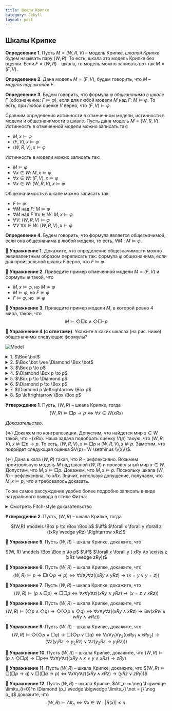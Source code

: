```yaml
---
title: Шкалы Крипке
category: Jekyll
layout: post
---
```


## Шкалы Крипке
    
**Определение 1**. Пусть $M = (W, R, V)$ – модель Крипке, *шкалой Крипке* будем называть  пару $(W, R)$.
То есть, шкала это модель Крипке без оценки. Если $F = (W, R)$ – шкала, то модель можно записать вот так $M = (F, V)$.

**Определение 2**. Дана модель $M = (F, V)$, будем говорить, что $M$ – *модель над шкалой* $F$.

**Определение 3**. Будем говорить, что формула $\varphi$ *общезначима в шкале* $F$ (обозначение: $F \models \varphi$), если для любой модели $M$ над $F$: $M \models \varphi$. То есть, при любой оценке $V$ верно, что $(F, V) \models \varphi$.  

Сравним определения истинности в отмеченном модели, истинности в модели и общезначимости в шкале. Пусть дана модель $M = (W, R, V)$. Истинность в отмеченной модели можно записать так:  
- $M, x \models \varphi$
- $(F, V), x \models \varphi$
- $(W, R, V), x \models \varphi$
	
Истинность в модели можно записать так:
- $M \models \varphi$
- $\forall x \in W$: $M, x \models \varphi$
- $\forall x \in W$: $(F, V), x \models \varphi$
- $\forall x \in W$: $(W, R, V), x \models \varphi$

Общезначимость в шкале можно записать так:
- $F \models \varphi$
- $\forall M$ над $F$: $M \models \varphi$
- $\forall M$ над $F$ $\forall x \in W$: $M, x \models \varphi$
- $\forall V$: $(W, R, V) \models \varphi$
- $\forall V$ $\forall x \in W$: $(W, R, V), x \models \varphi$ 	

**Определение 4**. Будем говорить, что формула является *общезначимой*, если она общезначима в любой модели, то есть, $\forall M: M \models \varphi$. 

:blue_book: **Упражнение 1**. Докажите, что определение общезначимости можно эквивалентным образом переписать так: формула $\varphi$ общезначима, если для произвольной шкалы $F$ верно, что $F \models \varphi$ 	

:blue_book: **Упражнение 2**. Приведите пример отмеченной модели $M = (F, V)$ и формулы $\varphi$ такой, что
- $M, x \models \varphi$, но  $M \not \models \varphi$
- $M \models \varphi$, но $F \not \models \varphi$
- $F \models \varphi$, но $\not \models \varphi$

:blue_book: **Упражнение 3**. Приведите пример модели $M$, в которой ровно 4 мира, такой, что 
$$M \models \Diamond \Box p \wedge  \Diamond \Box \neg p$$

:green_book: **Упражнение 4 (с ответами)**. Укажите в каких шкалах (на рис. ниже) общезначимы следующие формулы?

![Model](/logic-course/docs/assets/images/Frames1-1.png)



<details><summary>  1. $\Box \bot$  </summary>

	$$F_1$$
	
Формула говорит, что мир тупиковый. 
</details>



<details><summary>  2. $\Box \bot \vee \Diamond \Box \bot$  </summary>
	
$$F_1, F_3, F_5$$ 

Формула говорит, что мир тупиковый или в шаге от тупикового. 
</details>

<details><summary> 3. $\Box p \to p$  </summary>
</details>

<details><summary> 4. $\Diamond \Box p \to p$ </summary>
</details>

<details><summary> 5. $\Box p \to \Diamond p$ </summary>
</details>

<details><summary> 6. $\Diamond p \to \Box p$ </summary>
</details>

<details><summary> 7. $\Diamond p \leftrightarrow \Box p$ </summary>
</details>

<details><summary> 8. $p \leftrightarrow \Box \Box p$ </summary>
</details>

**Утверждение 1**. Пусть, $(W,R)$ – шкала Крипке, тогда
$$(W,R) \models \Box p \to p \iff \forall x \in W (xRx)$$		

*Доказательство*. 

($\Rightarrow$) Докажем по контрапозиции. Допустим, что найдется мир $x \in W$ такой, что $\neg (xRx)$. Наша задача подобрать оценку $V(p)$ такую, что   $(W,R,V), x \not \models \Box p \to p$. То есть, $(W,R,V), x \models \Box p$  и $(W,R,V), x \not \models  p$. Заметим, что подойдет следующая оценка $V(p)= W \setminus \\{x\\}$.

($\Leftarrow$) Дана шкала $(W,R)$ такая, что $R$ - рефлексивно. Возьмем произвольную модель $M$ над шкалой $(W, R)$ и произвольный мир $x \in W$. Допустим, что $M, x \models \Box p$. Докажем, что $M, x \models p$. Поскольку шкала $(W,R)$ - рефлексивна, то $xRx$. Значит, используя допущение, получаем, что $M, x \models p$, что и требовалось доказать. 

То же самое рассуждение удобно более подробно записать в виде натурального вывода в стиле Фитча:

<details><summary> Смотреть Fitch-style доказательство </summary>

<img src="/logic-course/docs/assets/images/proof.png" alt="Proof">

</details>


**Утверждение 2**. Пусть, $(W,R)$ – шкала Крипке, тогда
<p style="text-align:center"> $(W,R) \models \Box p \to \Box \Box p$ $\iff$ $\forall x \forall y \forall z ((xRy \wedge yRz) \Rightarrow xRz)$ </p>


[//]: <> (сериальность евклидовость направленность)

:blue_book: **Упражнение 5**.  Пусть $(W,R)$ – шкала Крипке, докажите, что 
<p style="text-align:center"> 
$(W, R) \models \Box \Box p \to p$ $\iff$ $\forall x \forall y ( xRy \to \exists z (xRz  \wedge zRy))$
</p>

:blue_book: **Упражнение 6**. Пусть $(W,R)$ – шкала Крипке, докажите, что 
$$(W, R) \models p \to \Box(\Diamond p \to p) \Leftrightarrow \forall x \forall y \forall z ((xRy \wedge yRz) \to (x=y \vee y=z))$$

:blue_book: **Упражнение 7**. Пусть $(W,R)$ – шкала Крипке, докажите, что 
$$(W, R) \models (p \wedge \Box p) \to \Box \Box p \Leftrightarrow \forall x \forall y \forall z ((xRy \wedge yRz) \to (x=z \vee xRz))$$

:blue_book: **Упражнение 8**. Пусть $(W,R)$ – шкала Крипке, докажите, что 
$$(W, R) \models (\Diamond p \wedge \Diamond q) \to \Diamond (\Diamond p \wedge \Diamond q) \Leftrightarrow \forall x \forall y \forall z( (xRy \wedge xRz) \to \exists w (xRw \wedge wRy \wedge wRz))$$

:blue_book: **Упражнение 9**. Пусть $(W,R)$ – шкала Крипке, докажите, что 
$$(W, R) \models \Diamond (\Diamond p \wedge \Box q) \to \Box (\Diamond p \vee \Box q) \Leftrightarrow \forall x \forall y_1 \forall y_2 ( (xRy_1 \wedge xRy_2) \to ( \forall z( y_1Rz \to y_2Rz) \vee \forall z( y_2Rz \to y_1Rz) ))$$

:blue_book: **Упражнение 10**. Пусть $(W,R)$ – шкала Крипке, докажите, что 
$(W, R) \models (p \wedge \Diamond \Box p) \to \Box p \Leftrightarrow$  $\forall x \forall y \forall z( (xRy \wedge x \not =y \wedge xRz) \to zRy)$

:blue_book: **Упражнение 11**. Пусть $(W,R)$ – шкала Крипке, докажите, что 
$$(W, R) \models \Box (\Box p \to q) \vee \Box  (\Box q \to p)$ ⇔ $\forall x \forall y \forall z ( (xRy \wedge xRz) \to (yRz \vee zRy))$$

:blue_book: **Упражнение 12**. Пусть $(W,R)$ – шкала Крипке, $Alt_n := \neg \bigwedge \limits_{i=0}^n  \Diamond (p_i \wedge \bigwedge \limits_{i \not = j} \neg p_j)$ докажите, что 
$$(W, R) \models Alt_n \Leftrightarrow  \forall x \in W: |R(x)| \leq n$$ 


